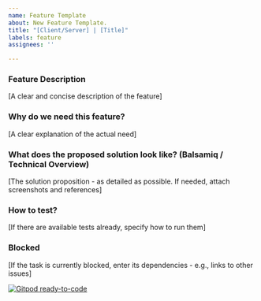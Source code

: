 ```yaml
---
name: Feature Template
about: New Feature Template.
title: "[Client/Server] | [Title]"
labels: feature
assignees: ''

---
```


### Feature Description
[A clear and concise description of the feature]

### Why do we need this feature?
[A clear explanation of the actual need]

### What does the proposed solution look like? (Balsamiq / Technical Overview)
[The solution proposition - as detailed as possible. If needed, attach screenshots and references]

### How to test?
[If there are available tests already, specify how to run them]

### Blocked
[If the task is currently blocked, enter its dependencies - e.g., links to other issues]


[![Gitpod ready-to-code](https://gitpod.io/button/open-in-gitpod.svg)](https://gitpod.io/from-referrer)    

